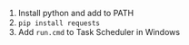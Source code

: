 1. Install python and add to PATH
2. `pip install requests`
3. Add `run.cmd` to Task Scheduler in Windows